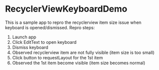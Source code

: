 # RecyclerViewKeyboardDemo
This is a sample app to repro the recyclerview item size issue when keyboard is opened/dismissed.
Repro steps:
1. Launch app
2. Click EditText to open keyboard
3. Dismiss keyboard
4. Observed recyclerview item are not fully visible (item size is too small)
5. Click button to requestLayout for the 1st item
6. Observed the 1st item become visible (item size becomes normal)
